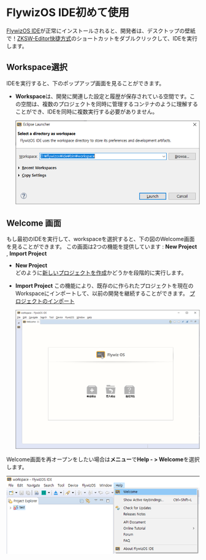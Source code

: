 
# <span id = "first_run">FlywizOS IDE初めて使用</span>
[FlywizOS IDE](download.md)が正常にインストールされると、開発者は、デスクトップの壁紙で！[ZKSW-Editor快捷方式](assets/ide/quick_link.png)のショートカットをダブルクリックして、IDEを実行します。


## Workspace選択
 IDEを実行すると、下のポップアップ画面を見ることができます。
* **Workspace**は、開発に関連した設定と履歴が保存されている空間です。この空間は、複数のプロジェクトを同時に管理するコンテナのように理解することができ、IDEを同時に複数実行する必要がありません。
  
  ![](assets/ide/select_workspace.png)   

## Welcome 画面
もし最初のIDEを実行して、workspaceを選択すると、下の図のWelcome画面を見ることができます。
この画面は2つの機能を提供しています : **New Project** , **Import Project**

  * **New Project**  
    どのように[新しいプロジェクトを作成](new_flythings_project.html)かどうかを段階的に実行します。
    
  * **Import Project**
    この機能により、既存のに作られたプロジェクトを現在のWorkspaceにインポートして、以前の開発を継続することができます。
    [プロジェクトのインポート](import_project.md)
    
    ![](assets/ide/welcome.png)  
    

Welcome画面を再オープンをしたい場合は**メニュー**で**Help - > Welcome**を選択します。

![](assets/ide/reopen_welcome.png)  

​    
